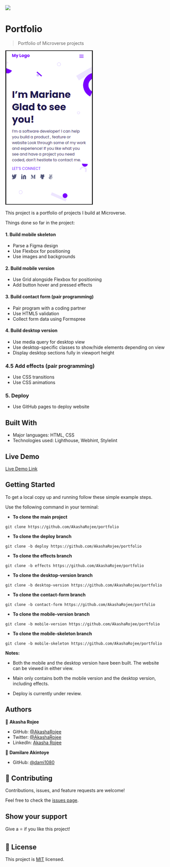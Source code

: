 ![](https://img.shields.io/badge/Microverse-blueviolet)

# Portfolio

> Portfolio of Microverse projects

![screenshot](images/portfolio.png)

This project is a portfolio of projects I build at Microverse.

Things done so far in the project:

#### 1. Build mobile skeleton

* Parse a Figma design
* Use Flexbox for positioning
* Use images and backgrounds

#### 2. Build mobile version

* Use Grid alongside Flexbox for positioning
* Add button hover and pressed effects

#### 3. Build contact form (pair programming)

* Pair program with a coding partner
* Use HTML5 validation
* Collect form data using Formspree

#### 4. Build desktop version

* Use media query for desktop view
* Use desktop-specific classes to show/hide elements depending on view
* Display desktop sections fully in viewport height

### 4.5 Add effects (pair programming)

* Use CSS transitions
* Use CSS animations

### 5. Deploy

* Use GitHub pages to deploy website

## Built With

- Major languages: HTML, CSS
- Technologies used: Lighthouse, Webhint, Stylelint

## Live Demo

[Live Demo Link](https://akasharojee.github.io/portfolio/)

## Getting Started

To get a local copy up and running follow these simple example steps.

Use the following command in your terminal:

* **To clone the main project**
```
git clone https://github.com/AkashaRojee/portfolio
```

* **To clone the deploy branch**

```
git clone -b deploy https://github.com/AkashaRojee/portfolio
```

* **To clone the effects branch**

```
git clone -b effects https://github.com/AkashaRojee/portfolio
```

* **To clone the desktop-version branch**

```
git clone -b desktop-version https://github.com/AkashaRojee/portfolio
```

* **To clone the contact-form branch**

```
git clone -b contact-form https://github.com/AkashaRojee/portfolio
```

* **To clone the mobile-version branch**

```
git clone -b mobile-version https://github.com/AkashaRojee/portfolio
```

* **To clone the mobile-skeleton branch**

```
git clone -b mobile-skeleton https://github.com/AkashaRojee/portfolio
```

**Notes:**

* Both the mobile and the desktop version have been built. The website can be viewed in either view.

* Main only contains both the mobile version and the desktop version, including effects.

* Deploy is currently under review.

## Authors

👤 **Akasha Rojee**

- GitHub: [@AkashaRojee](https://github.com/AkashaRojee)
- Twitter: [@AkashaRojee](https://twitter.com/AkashaRojee)
- LinkedIn: [Akasha Rojee](https://linkedin.com/in/AkashaRojee)

👤 **Damilare Akintoye**

- GitHub: [@dami1080](https://github.com/dami1080)

## 🤝 Contributing

Contributions, issues, and feature requests are welcome!

Feel free to check the [issues page](https://github.com/AkashaRojee/portfolio/issues).

## Show your support

Give a ⭐️ if you like this project!

## 📝 License

This project is [MIT](./MIT.md) licensed.